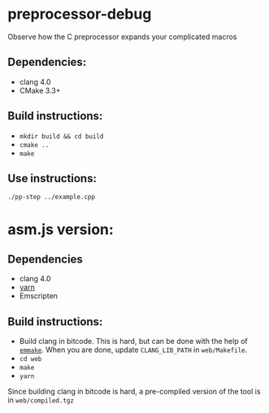 # preprocessor-debug
Observe how the C preprocessor expands your complicated macros


## Dependencies:
* clang 4.0
* CMake 3.3+


## Build instructions:
* `mkdir build && cd build`
* `cmake ..`
* `make`

## Use instructions:
`./pp-step ../example.cpp`


# asm.js version:
## Dependencies
* clang 4.0
* [yarn](https://yarnpkg.com/en/docs/install)
* Emscripten

## Build instructions:
* Build clang in bitcode. This is hard, but can be done with the help of [`emmake`](https://kripken.github.io/emscripten-site/docs/compiling/Building-Projects.html#building-projects). When you are done, update `CLANG_LIB_PATH` in `web/Makefile`.
* `cd web`
* `make`
* `yarn`

Since building clang in bitcode is hard, a pre-compiled version of the tool is in `web/compiled.tgz`
